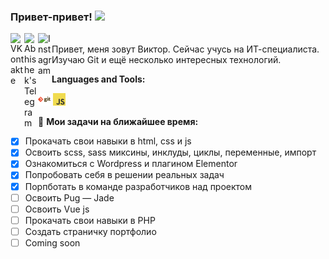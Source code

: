 ### Привет-привет! <img src="https://media.giphy.com/media/hvRJCLFzcasrR4ia7z/giphy.gif" width="25px">
<a href="https://vk.com/wdwell">
  <img align="left" alt="VKontakte" width="22px" src="https://cdn.jsdelivr.net/npm/simple-icons@v3/icons/vk.svg" />
</a>
<a href="https://t.me/Wdwell">
  <img align="left" alt="Abhishek's Telegram" width="22px" src="https://cdn.jsdelivr.net/npm/simple-icons@v3/icons/telegram.svg" />
</a>
<a href="https://www.instagram.com/wdwell1993/">
  <img align="left" alt="Instagram" width="22px" src="https://cdn.jsdelivr.net/npm/simple-icons@v3/icons/instagram.svg" />
</a>

<br />
Привет, меня зовут Виктор. Сейчас учусь на ИТ-специалиста. Изучаю Git и ещё несколько интересных технологий.
<br />

  
**Languages and Tools:**  

<code><img height="20" src="https://raw.githubusercontent.com/github/explore/80688e429a7d4ef2fca1e82350fe8e3517d3494d/topics/git/git.png"></code>
<code><img height="20" src="https://raw.githubusercontent.com/github/explore/80688e429a7d4ef2fca1e82350fe8e3517d3494d/topics/javascript/javascript.png"></code>

🚧 **Мои задачи на ближайшее время:**
<!-- TODO-IST:START -->
* [x] Прокачать свои навыки в html, css и js
* [x] Освоить scss, sass миксины, инклуды, циклы, переменные, импорт
* [x] Ознакомиться с Wordpress и плагином Elementor
* [x] Попробовать себя в решении реальных задач
* [x] Порпботать в команде разработчиков над проектом
* [ ] Освоить Pug — Jade
* [ ] Освоить Vue js
* [ ] Прокачать свои навыки в PHP
* [ ] Создать страничку портфолио
* [ ] Coming soon
<!-- TODO-IST:END -->
